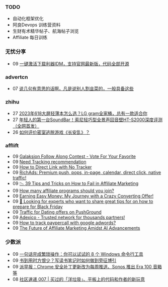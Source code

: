 ### TODO
-  自动化框架优化
-  阿良Devops 训练营资料
-  生财有术精华帖子、航海帖子浏览
-  Affiliate 每日训练

### 无忧分享
<!-- ruyo:START -->
-  09 [一键激活下载利器IDM，支持官网最新版，代码全部开源](https://51.ruyo.net/18451.html)<!-- ruyo:END -->

### advertcn
<!-- advertcn:START -->
-  07 [说几句有意思的话啊，凡是说别人割韭菜的，一般具备这些](https://www.advertcn.com/forum.php?mod=viewthread&tid=111526)<!-- advertcn:END -->

### zhihu
<!-- zhihu:START -->
-  27 [2023年618大屏轻薄本怎么选？LG gram全家桶，总有一款适合你](http://zhuanlan.zhihu.com/p/632641888?utm_campaign=rss&utm_medium=rss&utm_source=rss&utm_content=title)
-  27 [年轻人的第一台SoundBar！索尼轻巧型全景声回音壁HT-S2000深度评测（全网首发）](http://zhuanlan.zhihu.com/p/630990296?utm_campaign=rss&utm_medium=rss&utm_source=rss&utm_content=title)
-  26 [如何评价密室逃脱游戏《长安乱》？](http://www.zhihu.com/question/563950552/answer/3045961312?utm_campaign=rss&utm_medium=rss&utm_source=rss&utm_content=title)<!-- zhihu:END -->

### afflift
<!-- afflift:START -->
-  09 [Galaksion Follow Along Contest - Vote For Your Favorite](https://afflift.com/f/threads/galaksion-follow-along-contest-vote-for-your-favorite.11383/)
-  09 [Need Tracking recommendation](https://afflift.com/f/threads/need-tracking-recommendation.11412/)
-  09 [How to Direct Link with No Tracker](https://afflift.com/f/threads/how-to-direct-link-with-no-tracker.7016/)
-  09 [RichAds: Premium push, pops, in-page, calendar, direct click, native traffic!](https://afflift.com/f/threads/richads-premium-push-pops-in-page-calendar-direct-click-native-traffic.991/)
-  09 [📉 39 Tips and Tricks on How to Fail in Affiliate Marketing](https://afflift.com/f/threads/%F0%9F%93%89-39-tips-and-tricks-on-how-to-fail-in-affiliate-marketing.11341/)
-  09 [How many affiliate programs should you join?](https://afflift.com/f/threads/how-many-affiliate-programs-should-you-join.11430/)
-  09 [Earning Easy Money: My Journey with a Crazy Converting Offer!](https://afflift.com/f/threads/earning-easy-money-my-journey-with-a-crazy-converting-offer.11370/)
-  09 [👀 Looking for experts who want to share great tips for on how to prepare for Black Friday](https://afflift.com/f/threads/%F0%9F%91%80-looking-for-experts-who-want-to-share-great-tips-for-on-how-to-prepare-for-black-friday.11424/)
-  09 [Traffic for Dating offers on PushGround](https://afflift.com/f/threads/traffic-for-dating-offers-on-pushground.11423/)
-  09 [Adexico - Trusted network for thousands partners!](https://afflift.com/f/threads/adexico-trusted-network-for-thousands-partners.5592/)
-  09 [How to track paypercall with google adwords?](https://afflift.com/f/threads/how-to-track-paypercall-with-google-adwords.6537/)
-  09 [The Future of Affiliate Marketing Amidst AI Advancements](https://afflift.com/f/threads/the-future-of-affiliate-marketing-amidst-ai-advancements.11421/)<!-- afflift:END -->

### 少数派
<!-- sspai:START -->
-  09 [一句话完成繁琐操作：你可以试试的 8 个 Windows 命令行工具](https://sspai.com/post/81787)
-  09 [书到用时方恨少？写读书笔记时如何做到旁征博引](https://sspai.com/post/81889)
-  09 [派早报：Chrome 安全补丁更新改为每周推送、Sonos 推出 Era 100 音箱等](https://sspai.com/post/81895)
-  08 [社区速递 007 | 买过的「洋垃圾」、平板上的代码和作者的新玩意](https://sspai.com/post/81857)<!-- sspai:END -->
